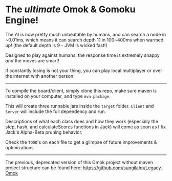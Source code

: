 The *ultimate* Omok & Gomoku Engine!
===

The AI is now pretty much unbeatable by humans, and can search a node in ~0.01ms, which means it can search depth 11 in 100~400ms when warmed up! (the default depth is 9 - JVM is wicked fast!)

Designed to play against humans, the response time is extremely snappy *and* the moves are smart!

If constantly losing is not your thing, you can play local multiplayer or over the internet with another person.

---

To compile the board/client, simply clone this repo, make sure maven is installed on your computer, and type `mvn package`.

This will create three runnable jars inside the `target` folder. `Client` and `Server` will include the full dependency and run.

Descriptions of what each class does and how they work (especially the step, hash, and calculateScores functions in Jack) will come as soon as I fix Jack's Alpha-Beta pruning behavior.

Check the `TODO`'s on each file to get a glimpse of future improvements & optimizations

---
The previous, deprecated version of this Omok project without maven project structure can be found here: https://github.com/sungilahn/Legacy-Omok
